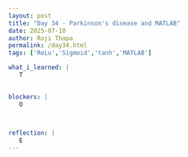 ```yaml
---
layout: post
title: "Day 34 - Parkinson's disease and MATLAB"
date: 2025-07-10
author: Roji Thapa
permalink: /day34.html
tags: ['ReLu','Sigmoid','tanh','MATLAB']

what_i_learned: |
   T

  
blockers: |
   O 
   


reflection: |
   E
---
```

